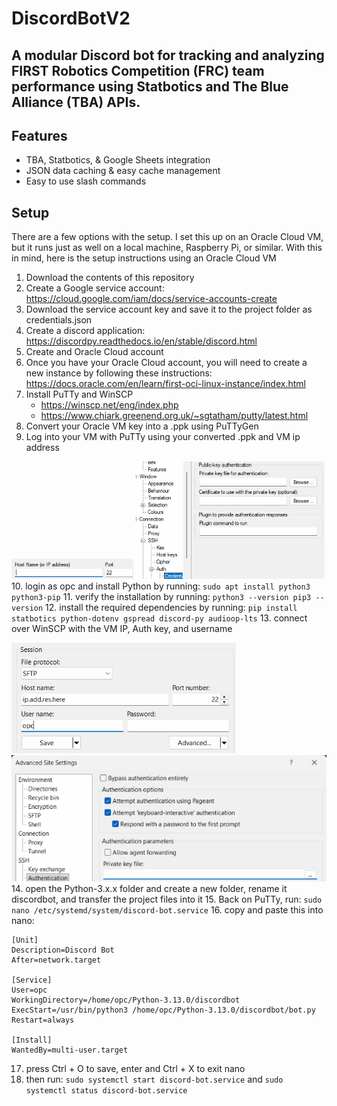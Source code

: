 # DiscordBotV2
## A modular Discord bot for tracking and analyzing FIRST Robotics Competition (FRC) team performance using Statbotics and The Blue Alliance (TBA) APIs.

## Features
- TBA, Statbotics, & Google Sheets integration
- JSON data caching & easy cache management
- Easy to use slash commands

## Setup
There are a few options with the setup. I set this up on an Oracle Cloud VM, but it runs just as well on a local machine, Raspberry Pi, or similar.
With this in mind, here is the setup instructions using an Oracle Cloud VM
1. Download the contents of this repository
2. Create a Google service account: https://cloud.google.com/iam/docs/service-accounts-create
3. Download the service account key and save it to the project folder as credentials.json
4. Create a discord application: https://discordpy.readthedocs.io/en/stable/discord.html
5. Create and Oracle Cloud account
6. Once you have your Oracle Cloud account, you will need to create a new instance by following these instructions: https://docs.oracle.com/en/learn/first-oci-linux-instance/index.html
7. Install PuTTy and WinSCP
   * https://winscp.net/eng/index.php
   * https://www.chiark.greenend.org.uk/~sgtatham/putty/latest.html
8. Convert your Oracle VM key into a .ppk using PuTTyGen
9. Log into your VM with PuTTy using your converted .ppk and VM ip address

![PuTTyIp](/screenshots/PuTTyIp.png)
![PuTTyAuth](/screenshots/PuTTyAuth.png)
10. login as opc and install Python by running: ```sudo apt install python3 python3-pip```
11. verify the installation by running: ```python3 --version pip3 --version```
12. install the required dependencies by running: ```pip install statbotics python-dotenv gspread discord-py audioop-lts```
13. connect over WinSCP with the VM IP, Auth key, and username

![WinSCPIp](/screenshots/WinSCPIp.png)
![WinSCPAuth](/screenshots/WinSCPAuth.png)
14. open the Python-3.x.x folder and create a new folder, rename it discordbot, and transfer the project files into it
15. Back on PuTTy, run: ```sudo nano /etc/systemd/system/discord-bot.service```
16. copy and paste this into nano:
```
[Unit]
Description=Discord Bot
After=network.target

[Service]
User=opc
WorkingDirectory=/home/opc/Python-3.13.0/discordbot
ExecStart=/usr/bin/python3 /home/opc/Python-3.13.0/discordbot/bot.py
Restart=always

[Install]
WantedBy=multi-user.target
```
17. press Ctrl + O to save, enter and Ctrl + X to exit nano
18. then run: ```sudo systemctl start discord-bot.service``` and ```sudo systemctl status discord-bot.service```
